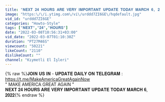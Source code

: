 ```yaml
---
title: "𝐍𝐄𝐗𝐓 𝟐𝟒 𝐇𝐎𝐔𝐑𝐒 𝐀𝐑𝐄 𝐕𝐄𝐑𝐘 𝐈𝐌𝐏𝐎𝐑𝐓𝐀𝐍𝐓 𝐔𝐏𝐃𝐀𝐓𝐄 𝐓𝐎𝐃𝐀𝐘 𝐌𝐀𝐑𝐂𝐇 𝟔, 𝟐𝟎𝟐𝟐"
image: "https:\/\/i.ytimg.com\/vi\/urddd7ZI6GE\/hqdefault.jpg"
vid_id: "urddd7ZI6GE"
categories: "Howto-Style"
tags: ["𝐍𝐄𝐗𝐓","𝟐𝟒","𝐇𝐎𝐔𝐑𝐒"]
date: "2022-03-08T10:56:31+03:00"
vid_date: "2022-03-07T01:10:30Z"
duration: "PT27M46S"
viewcount: "50221"
likeCount: "2110"
dislikeCount: ""
channel: "Kıymetli El İşleri"
---
```

{% raw %}𝐉𝐎𝐈𝐍 𝐔𝐒 𝐈𝐍 - 𝐔𝐏𝐃𝐀𝐓𝐄 𝐃𝐀𝐈𝐋𝐘 𝐎𝐍 𝐓𝐄𝐋𝐄𝐆𝐑𝐀𝐌 : <a rel="nofollow" target="blank" href="https://t.me/MakeAmericaGreatAgainNow">https://t.me/MakeAmericaGreatAgainNow</a> <br />&quot; MAKE AMERICA GREAT AGAIN &quot;<br />𝐍𝐄𝐗𝐓 𝟐𝟒 𝐇𝐎𝐔𝐑𝐒 𝐀𝐑𝐄 𝐕𝐄𝐑𝐘 𝐈𝐌𝐏𝐎𝐑𝐓𝐀𝐍𝐓 𝐔𝐏𝐃𝐀𝐓𝐄 𝐓𝐎𝐃𝐀𝐘 𝐌𝐀𝐑𝐂𝐇 𝟔, 𝟐𝟎𝟐𝟐{% endraw %}
